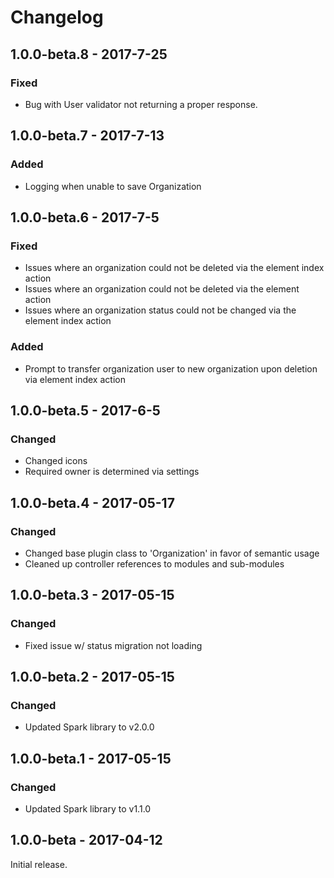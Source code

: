 Changelog
=========

## 1.0.0-beta.8 - 2017-7-25
### Fixed
- Bug with User validator not returning a proper response.

## 1.0.0-beta.7 - 2017-7-13
### Added
- Logging when unable to save Organization

## 1.0.0-beta.6 - 2017-7-5
### Fixed
- Issues where an organization could not be deleted via the element index action
- Issues where an organization could not be deleted via the element action
- Issues where an organization status could not be changed via the element index action

### Added
- Prompt to transfer organization user to new organization upon deletion via element index action

## 1.0.0-beta.5 - 2017-6-5
### Changed
- Changed icons
- Required owner is determined via settings

## 1.0.0-beta.4 - 2017-05-17
### Changed
- Changed base plugin class to 'Organization' in favor of semantic usage
- Cleaned up controller references to modules and sub-modules

## 1.0.0-beta.3 - 2017-05-15
### Changed
- Fixed issue w/ status migration not loading

## 1.0.0-beta.2 - 2017-05-15
### Changed
- Updated Spark library to v2.0.0

## 1.0.0-beta.1 - 2017-05-15
### Changed
- Updated Spark library to v1.1.0

## 1.0.0-beta - 2017-04-12
Initial release.
